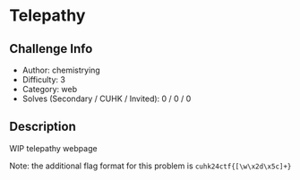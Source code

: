 # Telepathy

## Challenge Info
- Author: chemistrying
- Difficulty: 3
- Category: web
- Solves (Secondary / CUHK / Invited): 0 / 0 / 0 

## Description
WIP telepathy webpage

Note: the additional flag format for this problem is `cuhk24ctf{[\w\x2d\x5c]+}`
